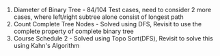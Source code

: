1. Diameter of Binary Tree - 84/104 Test cases, need to consider 2 more cases, where left/right subtree alone consist of longest path
2. Count Complete Tree Nodes - Solved using DFS, Revisit to use the complete property of complete binary tree
3. Course Schedule 2 - Solved using Topo Sort(DFS), Revisit to solve this using Kahn's Algorithm

